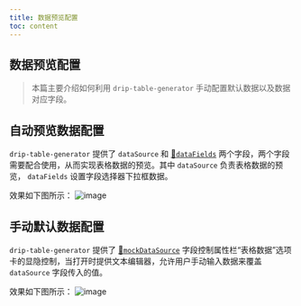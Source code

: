 ```yaml
---
title: 数据预览配置
toc: content
---
```


## 数据预览配置

> 本篇主要介绍如何利用 `drip-table-generator` 手动配置默认数据以及数据对应字段。

## 自动预览数据配置

`drip-table-generator` 提供了 `dataSource` 和 [🔗`dataFields`](/drip-table-generator/props/data-fields) 两个字段，两个字段需要配合使用，从而实现表格数据的预览。其中 `dataSource` 负责表格数据的预览， `dataFields` 设置字段选择器下拉框数据。

效果如下图所示：
![image](https://img11.360buyimg.com/imagetools/jfs/t1/126307/22/30818/355128/636261b7Ec3def89f/dc46df1bab43decd.png)

## 手动默认数据配置

`drip-table-generator` 提供了 [🔗`mockDataSource`](/drip-table-generator/props/mock-data-source) 字段控制属性栏“表格数据”选项卡的显隐控制，当打开时提供文本编辑器，允许用户手动输入数据来覆盖 `dataSource` 字段传入的值。

效果如下图所示：
![image](https://img12.360buyimg.com/imagetools/jfs/t1/180703/35/29787/567565/636261b8Ee7ed82b1/b7c6c713a48dde60.png)
